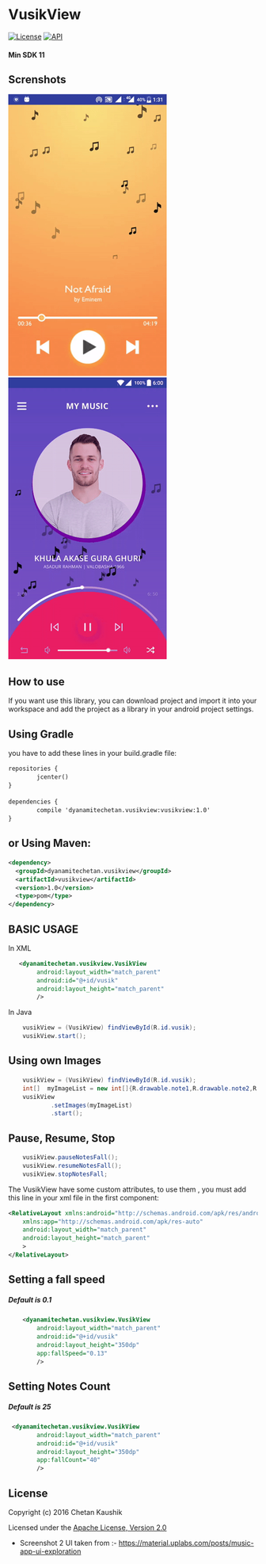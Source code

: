 # VusikView

[![License](https://img.shields.io/badge/License-Apache%202-blue.svg)](http://www.apache.org/licenses/LICENSE-2.0.html)
[![API](https://img.shields.io/badge/API-11%2B-brightred.svg)](https://github.com/dynamitechetan/FogView_Library)
#### Min SDK 11
## Screnshots

![Screenshot](screenshot/screen1.gif)                      ![Screenshot](screenshot/screen2.gif)


## How to use

If you want use this library, you can download project and import it into your workspace and add the project as a library in your android project settings.

## Using Gradle
you have to add these lines in your build.gradle file:
```xml
repositories {
        jcenter()
}

dependencies {
        compile 'dyanamitechetan.vusikview:vusikview:1.0'
}
```

## or Using Maven:
```xml
<dependency>
  <groupId>dyanamitechetan.vusikview</groupId>
  <artifactId>vusikview</artifactId>
  <version>1.0</version>
  <type>pom</type>
</dependency>
```


## BASIC USAGE
In XML
```xml
   <dyanamitechetan.vusikview.VusikView
        android:layout_width="match_parent"
        android:id="@+id/vusik"
        android:layout_height="match_parent"
        />
```
In Java    
```java
    vusikView = (VusikView) findViewById(R.id.vusik);
    vusikView.start();
```
## Using own Images 
```java
    vusikView = (VusikView) findViewById(R.id.vusik);
    int[]  myImageList = new int[]{R.drawable.note1,R.drawable.note2,R.drawable.note4};
    vusikView
            .setImages(myImageList)
            .start();
```
## Pause, Resume, Stop
```java
    vusikView.pauseNotesFall();
    vusikView.resumeNotesFall();
    vusikView.stopNotesFall;
```
The VusikView have some custom attributes, to use them , you must add this line in your xml file in the first component:
```xml
<RelativeLayout xmlns:android="http://schemas.android.com/apk/res/android"
    xmlns:app="http://schemas.android.com/apk/res-auto"
    android:layout_width="match_parent"
    android:layout_height="match_parent"
    >
</RelativeLayout>
```

## Setting a fall speed
##### Default is 0.1
```xml
    <dyanamitechetan.vusikview.VusikView
        android:layout_width="match_parent"
        android:id="@+id/vusik"
        android:layout_height="350dp"
        app:fallSpeed="0.13"
        />
```
## Setting Notes Count 
##### Default is 25
```xml
 <dyanamitechetan.vusikview.VusikView
        android:layout_width="match_parent"
        android:id="@+id/vusik"
        android:layout_height="350dp"
        app:fallCount="40"
        />
```


## License
Copyright (c) 2016 Chetan Kaushik

Licensed under the [Apache License, Version 2.0](http://www.apache.org/licenses/LICENSE-2.0.html)

* Screenshot 2 UI taken from :-  https://material.uplabs.com/posts/music-app-ui-exploration
